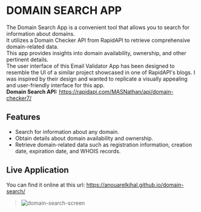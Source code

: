 # DOMAIN SEARCH APP

The Domain Search App is a convenient tool that allows you to search for information about domains.<br>
It utilizes a Domain Checker API from RapidAPI to retrieve comprehensive domain-related data.<br>
This app provides insights into domain availability, ownership, and other pertinent details.<br>
The user interface of this Email Validator App has been designed to resemble the UI of a similar project showcased in one of RapidAPI's blogs. 
I was inspired by their design and wanted to replicate a visually appealing and user-friendly interface for this app.<br>
**Domain Search API:** https://rapidapi.com/MASNathan/api/domain-checker7/

## Features
- Search for information about any domain.
- Obtain details about domain availability and ownership.
- Retrieve domain-related data such as registration information, creation date, expiration date, and WHOIS records.

## Live Application
You can find it online at this url: https://anouarelkihal.github.io/domain-search/
> ![domain-search-screen](https://github.com/AnouarElKihal/domain-search/assets/68613907/63d65d61-f427-42cf-8180-49ce7336bff6)

